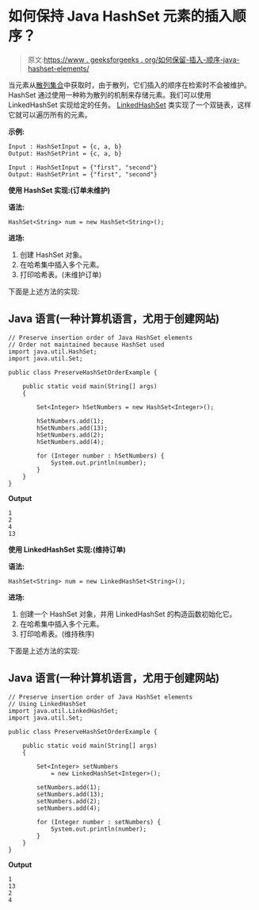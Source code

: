 # 如何保持 Java HashSet 元素的插入顺序？

> 原文:[https://www . geeksforgeeks . org/如何保留-插入-顺序-java-hashset-elements/](https://www.geeksforgeeks.org/how-to-preserve-insertion-order-of-java-hashset-elements/)

当元素从[散列集合](https://www.geeksforgeeks.org/hashset-in-java/)中获取时，由于散列，它们插入的顺序在检索时不会被维护。HashSet 通过使用一种称为散列的机制来存储元素。我们可以使用 LinkedHashSet 实现给定的任务。 [LinkedHashSet](https://www.geeksforgeeks.org/linkedhashset-in-java-with-examples/) 类实现了一个双链表，这样它就可以遍历所有的元素。

**示例:**

```
Input : HashSetInput = {c, a, b}
Output: HashSetPrint = {c, a, b}

Input : HashSetInput = {"first", "second"}
Output: HashSetPrint = {"first", "second"}
```

**使用 HashSet 实现:(订单未维护)**

**语法:**

```
HashSet<String> num = new HashSet<String>();
```

**进场:**

1.  创建 HashSet 对象。
2.  在哈希集中插入多个元素。
3.  打印哈希表。(未维护订单)

下面是上述方法的实现:

## Java 语言(一种计算机语言，尤用于创建网站)

```
// Preserve insertion order of Java HashSet elements
// Order not maintained because HashSet used
import java.util.HashSet;
import java.util.Set;

public class PreserveHashSetOrderExample {

    public static void main(String[] args)
    {

        Set<Integer> hSetNumbers = new HashSet<Integer>();

        hSetNumbers.add(1);
        hSetNumbers.add(13);
        hSetNumbers.add(2);
        hSetNumbers.add(4);

        for (Integer number : hSetNumbers) {
            System.out.println(number);
        }
    }
}
```

**Output**

```
1
2
4
13
```

**使用 LinkedHashSet 实现:(维持订单)**

**语法:**

```
HashSet<String> num = new LinkedHashSet<String>();
```

**进场:**

1.  创建一个 HashSet 对象，并用 LinkedHashSet 的构造函数初始化它。
2.  在哈希集中插入多个元素。
3.  打印哈希表。(维持秩序)

下面是上述方法的实现:

## Java 语言(一种计算机语言，尤用于创建网站)

```
// Preserve insertion order of Java HashSet elements
// Using LinkedHashSet
import java.util.LinkedHashSet;
import java.util.Set;

public class PreserveHashSetOrderExample {

    public static void main(String[] args)
    {

        Set<Integer> setNumbers
            = new LinkedHashSet<Integer>();

        setNumbers.add(1);
        setNumbers.add(13);
        setNumbers.add(2);
        setNumbers.add(4);

        for (Integer number : setNumbers) {
            System.out.println(number);
        }
    }
}
```

**Output**

```
1
13
2
4
```